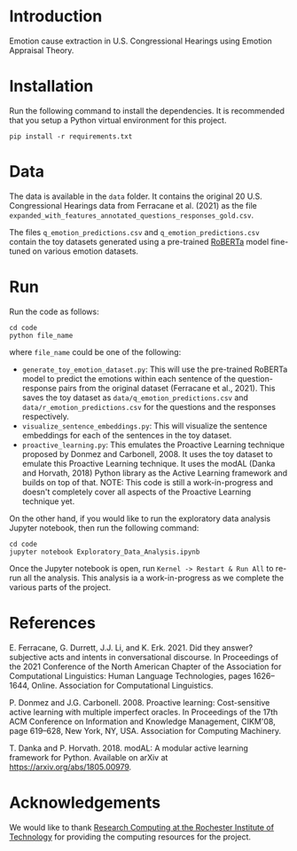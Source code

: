 # Introduction
Emotion cause extraction in U.S. Congressional Hearings using Emotion Appraisal Theory.


# Installation

Run the following command to install the dependencies. It is recommended that you setup
a Python virtual environment for this project.

```commandline
pip install -r requirements.txt
```


# Data

The data is available in the `data` folder. It contains the original
20 U.S. Congressional Hearings data from Ferracane et al. (2021) as the file
`expanded_with_features_annotated_questions_responses_gold.csv`.

The files `q_emotion_predictions.csv` and `q_emotion_predictions.csv` contain the
toy datasets generated using a pre-trained [RoBERTa](https://huggingface.co/j-hartmann/emotion-english-roberta-large)
model fine-tuned on various emotion datasets.


# Run

Run the code as follows:

```commandline
cd code
python file_name
```

where `file_name` could be one of the following:

* `generate_toy_emotion_dataset.py`: This will use the pre-trained RoBERTa model to predict the
                                     emotions within each sentence of the question-response pairs
                                     from the original dataset (Ferracane et al., 2021). This saves the toy dataset as
                                     `data/q_emotion_predictions.csv` and `data/r_emotion_predictions.csv`
                                     for the questions and the responses respectively.
* `visualize_sentence_embeddings.py`: This will visualize the sentence embeddings for each of the
                                      sentences in the toy dataset.
* `proactive_learning.py`: This emulates the Proactive Learning technique proposed by
                           Donmez and Carbonell, 2008. It uses the toy dataset to emulate this
                           Proactive Learning technique. It uses the modAL (Danka and Horvath, 2018) Python library
                           as the Active Learning framework and builds on top of that.
                           NOTE: This code is still a work-in-progress and doesn't completely
                                 cover all aspects of the Proactive Learning technique yet.

On the other hand, if you would like to run the exploratory data analysis Jupyter notebook, then
run the following command:

```commandline
cd code
jupyter notebook Exploratory_Data_Analysis.ipynb
```

Once the Jupyter notebook is open, run `Kernel -> Restart & Run All` to re-run all the analysis.
This analysis ia a work-in-progress as we complete the various parts
of the project.


# References

E. Ferracane, G. Durrett, J.J. Li, and K. Erk. 2021. Did they answer? subjective acts and intents in conversational discourse. In Proceedings of the 2021 Conference of the North American Chapter of the Association for Computational Linguistics: Human Language Technologies, pages 1626–1644, Online. Association for Computational Linguistics.

P. Donmez and J.G. Carbonell. 2008. Proactive learning: Cost-sensitive active learning with multiple imperfect oracles. In Proceedings of the 17th ACM Conference on Information and Knowledge Management, CIKM'08, page 619–628, New York, NY, USA. Association for Computing Machinery.

T. Danka and P. Horvath. 2018. modAL: A modular active learning framework for Python. Available on arXiv at https://arxiv.org/abs/1805.00979.

# Acknowledgements

We would like to thank [Research Computing at the Rochester Institute of Technology](https://doi.org/10.34788/0S3G-QD15) for providing the computing resources for the project.
